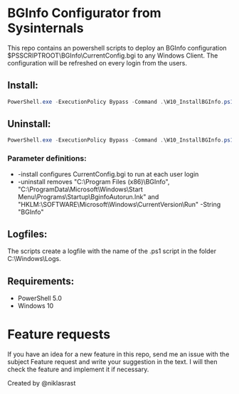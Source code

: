 # BGInfo Configurator from Sysinternals

This repo contains an powershell scripts to deploy an BGInfo configuration $PSSCRIPTROOT\BGInfo\CurrentConfig.bgi to any Windows Client. The configuration will be refreshed on every login from the users.

## Install:
```powershell
PowerShell.exe -ExecutionPolicy Bypass -Command .\W10_InstallBGInfo.ps1 -install
```

## Uninstall:
```powershell
PowerShell.exe -ExecutionPolicy Bypass -Command .\W10_InstallBGInfo.ps1 -uninstall
```

### Parameter definitions:
- -install configures CurrentConfig.bgi to run at each user login
- -uninstall removes "C:\Program Files (x86)\BGInfo", "C:\ProgramData\Microsoft\Windows\Start Menu\Programs\Startup\BginfoAutorun.lnk" and "HKLM:\SOFTWARE\Microsoft\Windows\CurrentVersion\Run" -String "BGInfo"
 
## Logfiles:
The scripts create a logfile with the name of the .ps1 script in the folder C:\Windows\Logs.

## Requirements:
- PowerShell 5.0
- Windows 10

# Feature requests
If you have an idea for a new feature in this repo, send me an issue with the subject Feature request and write your suggestion in the text. I will then check the feature and implement it if necessary.

Created by @niklasrast 